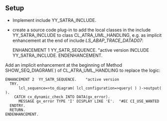 ## Setup
- Implement include YY_SATRA_INCLUDE.
- create a source code plug-in to add the local classes in the include YY_SATRA_INCLUDE to class CL_ATRA_UML_HANDLING, e.g. as implicit enhancement at the end of include *LS_ABAP_TRACE_DATAD07*:

    ENHANCEMENT 1  YY_SATR_SEQUENCE.    "active version
      INCLUDE YY_SATRA_INCLUDE.
    ENDENHANCEMENT.

Add an implicit enhancement at the beginning of Method SHOW_SEQ_DIAGRAM( ) of CL_ATRA_UML_HANDLING to replace the logic:

    ENHANCEMENT 2  YY_SATR_SEQUENCE.    "active version
      TRY.
          lcl_sequence=>to_diagram( lcl_configuration=>query( ) )->output( ).
        CATCH cx_dynamic_check INTO DATA(gx_error).
          MESSAGE gx_error TYPE 'I' DISPLAY LIKE 'E'.  "#EC CI_USE_WANTED
      ENDTRY.
      RETURN.
    ENDENHANCEMENT.
